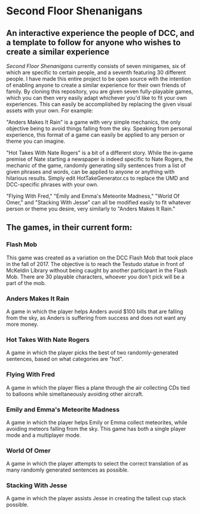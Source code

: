# Second Floor Shenanigans
## An interactive experience the people of DCC, and a template to follow for anyone who wishes to create a similar experience
*Second Floor Shenanigans* currently consists of seven minigames, six of which are specific to certain people, and a seventh featuring 30 different people. I have made this entire project to be open source with the intention of enabling anyone to create a similar experience for their own friends of family. By cloning this repository, you are given seven fully-playable games, which you can then very easily adapt whichever you'd like to fit your own experiences. This can easily be accomplished by replacing the given visual assets with your own. For example:

"Anders Makes It Rain" is a game with very simple mechanics, the only objective being to avoid things falling from the sky. Speaking from personal experience, this format of a game can easily be applied to any person or theme you can imagine. 

"Hot Takes With Nate Rogers" is a bit of a different story. While the in-game premise of Nate starting a newspaper is indeed specific to Nate Rogers, the mechanic of the game, randomly generating silly sentences from a list of given phrases and words, can be applied to anyone or anything with hilarious results. Simply edit HotTakeGenerator.cs to replace the UMD and DCC-specific phrases with your own.

"Flying With Fred," "Emily and Emma's Meteorite Madness," "World Of Omer," and "Stacking With Jesse" can all be modified easily to fit whatever person or theme you desire, very similarly to "Anders Makes It Rain." 

## The games, in their current form:

### Flash Mob
This game was created as a variation on the DCC Flash Mob that took place in the fall of 2017. The objective is to reach the Testudo statue in front of McKeldin Library without being caught by another participant in the Flash Mob. There are 30 playable characters, whoever you don't pick will be a part of the mob.

### Anders Makes It Rain
A game in which the player helps Anders avoid $100 bills that are falling from the sky, as Anders is suffering from success and does not want any more money.

### Hot Takes With Nate Rogers
A game in which the player picks the best of two randomly-generated sentences, based on what categories are "hot".

### Flying With Fred
A game in which the player flies a plane through the air collecting CDs tied to balloons while simeltaneously avoiding other aircraft.

### Emily and Emma's Meteorite Madness
A game in which the player helps Emily or Emma collect meteorites, while avoiding meteors falling from the sky. This game has both a single player mode and a multiplayer mode.

### World Of Omer
A game in which the player attempts to select the correct translation of as many randomly generated sentences as possible.

### Stacking With Jesse
A game in which the player assists Jesse in creating the tallest cup stack possible.
